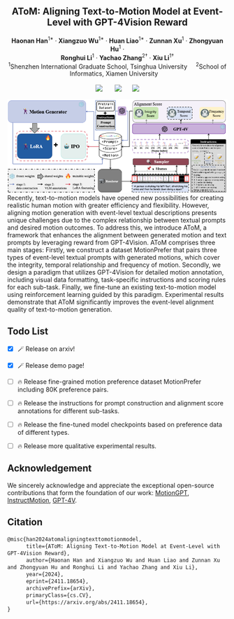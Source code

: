 <p align="center">

  <h2 align="center">AToM: Aligning Text-to-Motion Model at Event-Level with GPT-4Vision Reward </h2>
  <p align="center">
    <strong>Haonan Han</strong></a><sup>1*</sup>
    · 
    <strong>Xiangzuo Wu</strong></a><sup>1*</sup>
    · 
    <strong>Huan Liao</strong></a><sup>1*</sup>
    ·
    <strong>Zunnan Xu</strong></a><sup>1</sup>
    ·
    <strong>Zhongyuan Hu</strong></a><sup>1</sup>
    ·
    <br>
    <strong>Ronghui Li</strong></a><sup>1</sup>
    ·
    <strong>Yachao Zhang</strong></a><sup>2†</sup>
    ·
    <strong>Xiu Li</strong></a><sup>1†</sup>
    <br>
    <sup>1</sup>Shenzhen International Graduate School, Tsinghua University  &nbsp;&nbsp;&nbsp; <sup>2</sup>School of Informatics, Xiamen University &nbsp;&nbsp;&nbsp;
    <br>
    </br>
        <a href="https://arxiv.org/pdf/2411.18654"><img src="https://img.shields.io/badge/ArXiv-2411.18654-brightgreen"></a> &nbsp; &nbsp;  &nbsp;
<a href="https://atom-motion.github.io/"><img src="https://img.shields.io/badge/Demo-AToM-purple"></a>&nbsp; &nbsp;  &nbsp;
<a href=""><img src="https://img.shields.io/badge/Dataset-MotionPrefer-blue"></a>
    </br> 

![Example Image](assets/pipeline.png)
    </br>
   Recently, text-to-motion models have opened new possibilities for creating realistic human motion with greater efficiency and flexibility. However, aligning motion generation with event-level textual descriptions presents unique challenges due to the complex relationship between textual prompts and desired motion outcomes. To address this, we introduce AToM, a framework that enhances the alignment between generated motion and text prompts by leveraging reward from GPT-4Vision. AToM comprises three main stages: Firstly, we construct a dataset MotionPrefer that pairs three types of event-level textual prompts with generated motions, which cover the integrity, temporal relationship and frequency of motion. Secondly, we design a paradigm that utilizes GPT-4Vision for detailed motion annotation, including visual data formatting, task-specific instructions and scoring rules for each sub-task. Finally, we fine-tune an existing text-to-motion model using reinforcement learning guided by this paradigm. Experimental results demonstrate that AToM significantly improves the event-level alignment quality of text-to-motion generation.
  </p>
    </p>
<!-- <div align="center"> -->

## Todo List
- [x] 🪄 Release on arxiv!
- [x] 🪄 Release demo page!
- [ ] 🔥 Release fine-grained motion preference dataset MotionPrefer including 80K preference pairs.
- [ ] 🔥 Release the instructions for prompt construction and alignment score annotations for different sub-tasks.
- [ ] 🔥 Release the fine-tuned model checkpoints based on preference data of different types.
- [ ] 🔥 Release more qualitative experimental results.



## Acknowledgement
We sincerely acknowledge and appreciate the exceptional open-source contributions that form the foundation of our work: [MotionGPT](https://github.com/OpenMotionLab/MotionGPT), [InstructMotion](https://github.com/THU-LYJ-Lab/InstructMotion), [GPT-4V](https://arxiv.org/abs/2303.08774).
## Citation

```
@misc{han2024atomaligningtexttomotionmodel,
      title={AToM: Aligning Text-to-Motion Model at Event-Level with GPT-4Vision Reward}, 
      author={Haonan Han and Xiangzuo Wu and Huan Liao and Zunnan Xu and Zhongyuan Hu and Ronghui Li and Yachao Zhang and Xiu Li},
      year={2024},
      eprint={2411.18654},
      archivePrefix={arXiv},
      primaryClass={cs.CV},
      url={https://arxiv.org/abs/2411.18654}, 
}

```
